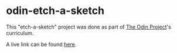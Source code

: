 # odin-etch-a-sketch
This "etch-a-sketch" project was done as part of [The Odin Project](https://www.theodinproject.com/)'s curriculum.

A live link can be found [here](https://azlo-aj.github.io/odin-etch-a-sketch/).